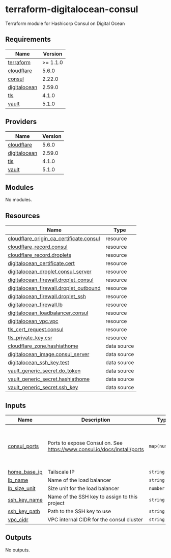 # terraform-digitalocean-consul
Terraform module for Hashicorp Consul on Digital Ocean

<!-- BEGIN_TF_DOCS -->
## Requirements

| Name | Version |
|------|---------|
| <a name="requirement_terraform"></a> [terraform](#requirement\_terraform) | >= 1.1.0 |
| <a name="requirement_cloudflare"></a> [cloudflare](#requirement\_cloudflare) | 5.6.0 |
| <a name="requirement_consul"></a> [consul](#requirement\_consul) | 2.22.0 |
| <a name="requirement_digitalocean"></a> [digitalocean](#requirement\_digitalocean) | 2.59.0 |
| <a name="requirement_tls"></a> [tls](#requirement\_tls) | 4.1.0 |
| <a name="requirement_vault"></a> [vault](#requirement\_vault) | 5.1.0 |

## Providers

| Name | Version |
|------|---------|
| <a name="provider_cloudflare"></a> [cloudflare](#provider\_cloudflare) | 5.6.0 |
| <a name="provider_digitalocean"></a> [digitalocean](#provider\_digitalocean) | 2.59.0 |
| <a name="provider_tls"></a> [tls](#provider\_tls) | 4.1.0 |
| <a name="provider_vault"></a> [vault](#provider\_vault) | 5.1.0 |

## Modules

No modules.

## Resources

| Name | Type |
|------|------|
| [cloudflare_origin_ca_certificate.consul](https://registry.terraform.io/providers/cloudflare/cloudflare/5.6.0/docs/resources/origin_ca_certificate) | resource |
| [cloudflare_record.consul](https://registry.terraform.io/providers/cloudflare/cloudflare/5.6.0/docs/resources/record) | resource |
| [cloudflare_record.droplets](https://registry.terraform.io/providers/cloudflare/cloudflare/5.6.0/docs/resources/record) | resource |
| [digitalocean_certificate.cert](https://registry.terraform.io/providers/digitalocean/digitalocean/2.59.0/docs/resources/certificate) | resource |
| [digitalocean_droplet.consul_server](https://registry.terraform.io/providers/digitalocean/digitalocean/2.59.0/docs/resources/droplet) | resource |
| [digitalocean_firewall.droplet_consul](https://registry.terraform.io/providers/digitalocean/digitalocean/2.59.0/docs/resources/firewall) | resource |
| [digitalocean_firewall.droplet_outbound](https://registry.terraform.io/providers/digitalocean/digitalocean/2.59.0/docs/resources/firewall) | resource |
| [digitalocean_firewall.droplet_ssh](https://registry.terraform.io/providers/digitalocean/digitalocean/2.59.0/docs/resources/firewall) | resource |
| [digitalocean_firewall.lb](https://registry.terraform.io/providers/digitalocean/digitalocean/2.59.0/docs/resources/firewall) | resource |
| [digitalocean_loadbalancer.consul](https://registry.terraform.io/providers/digitalocean/digitalocean/2.59.0/docs/resources/loadbalancer) | resource |
| [digitalocean_vpc.vpc](https://registry.terraform.io/providers/digitalocean/digitalocean/2.59.0/docs/resources/vpc) | resource |
| [tls_cert_request.consul](https://registry.terraform.io/providers/hashicorp/tls/4.1.0/docs/resources/cert_request) | resource |
| [tls_private_key.csr](https://registry.terraform.io/providers/hashicorp/tls/4.1.0/docs/resources/private_key) | resource |
| [cloudflare_zone.hashiathome](https://registry.terraform.io/providers/cloudflare/cloudflare/5.6.0/docs/data-sources/zone) | data source |
| [digitalocean_image.consul_server](https://registry.terraform.io/providers/digitalocean/digitalocean/2.58.0/docs/data-sources/image) | data source |
| [digitalocean_ssh_key.test](https://registry.terraform.io/providers/digitalocean/digitalocean/2.58.0/docs/data-sources/ssh_key) | data source |
| [vault_generic_secret.do_token](https://registry.terraform.io/providers/hashicorp/vault/5.1.0/docs/data-sources/generic_secret) | data source |
| [vault_generic_secret.hashiathome](https://registry.terraform.io/providers/hashicorp/vault/5.1.0/docs/data-sources/generic_secret) | data source |
| [vault_generic_secret.ssh_key](https://registry.terraform.io/providers/hashicorp/vault/5.1.0/docs/data-sources/generic_secret) | data source |

## Inputs

| Name | Description | Type | Default | Required |
|------|-------------|------|---------|:--------:|
| <a name="input_consul_ports"></a> [consul\_ports](#input\_consul\_ports) | Ports to expose Consul on. See https://www.consul.io/docs/install/ports | `map(number)` | <pre>{<br/>  "dns": 8600,<br/>  "http": 8500,<br/>  "serf-lan": 8301,<br/>  "server": 8300<br/>}</pre> | no |
| <a name="input_home_base_ip"></a> [home\_base\_ip](#input\_home\_base\_ip) | Tailscale IP | `string` | n/a | yes |
| <a name="input_lb_name"></a> [lb\_name](#input\_lb\_name) | Name of the load balancer | `string` | `"consul-lb"` | no |
| <a name="input_lb_size_unit"></a> [lb\_size\_unit](#input\_lb\_size\_unit) | Size unit for the load balancer | `number` | `1` | no |
| <a name="input_ssh_key_name"></a> [ssh\_key\_name](#input\_ssh\_key\_name) | Name of the SSH key to assign to this project | `string` | `"consul-key"` | no |
| <a name="input_ssh_key_path"></a> [ssh\_key\_path](#input\_ssh\_key\_path) | Path to the SSH key to use | `string` | `"~/.ssh/dokey.pub"` | no |
| <a name="input_vpc_cidr"></a> [vpc\_cidr](#input\_vpc\_cidr) | VPC internal CIDR for the consul cluster | `string` | `"10.10.20.0/24"` | no |

## Outputs

No outputs.
<!-- END_TF_DOCS -->